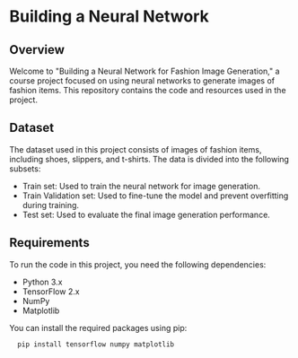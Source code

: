 # Building a Neural Network 

## Overview

Welcome to "Building a Neural Network for Fashion Image Generation," a course project focused on using neural networks to generate images of fashion items. This repository contains the code and resources used in the project.

## Dataset

The dataset used in this project consists of images of fashion items, including shoes, slippers, and t-shirts. The data is divided into the following subsets:
- Train set: Used to train the neural network for image generation.
- Train Validation set: Used to fine-tune the model and prevent overfitting during training.
- Test set: Used to evaluate the final image generation performance.

## Requirements

To run the code in this project, you need the following dependencies:
- Python 3.x
- TensorFlow 2.x
- NumPy
- Matplotlib

You can install the required packages using pip:

```bash
  pip install tensorflow numpy matplotlib


